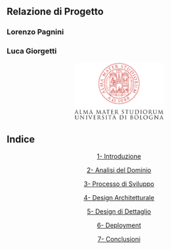 <link type="text/css" rel="stylesheet" href="stylesheet.css" />

<h2 class="home-title">Relazione di Progetto</h2>
<h3 class="home-title">Lorenzo Pagnini</h3> 
<h3 class="home-title">Luca Giorgetti</h3>

<p align="center">
    <img width="200" src="Images/logo.png">
</p>

## Indice

<p align="center"> <a href="https://lucagiorgettismp.github.io/AzureHealthcareDigitalTwins/introduction.html">1- Introduzione</a> </p>
<p align="center"> <a href="https://lucagiorgettismp.github.io/AzureHealthcareDigitalTwins/domain_analysis.html">2- Analisi del Dominio</a> </p>
<p align="center"> <a href="https://lucagiorgettismp.github.io/AzureHealthcareDigitalTwins/development_process.html">3- Processo di Sviluppo</a> </p>
<p align="center"> <a href="https://lucagiorgettismp.github.io/AzureHealthcareDigitalTwins/architectural_design.html">4- Design Architetturale</a> </p>
<p align="center"> <a href="https://lucagiorgettismp.github.io/AzureHealthcareDigitalTwins/detailed_design.html">5- Design di Dettaglio</a> </p>
<p align="center"> <a href="https://lucagiorgettismp.github.io/AzureHealthcareDigitalTwins/deployment.html">6- Deployment</a> </p>
<p align="center"> <a href="https://lucagiorgettismp.github.io/AzureHealthcareDigitalTwins/conclusion.html">7- Conclusioni</a> </p>

